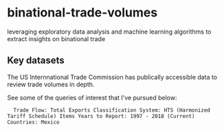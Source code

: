 # binational-trade-volumes
leveraging exploratory data analysis and machine learning algorithms to extract insights on binational trade 

## Key datasets
The US Internnational Trade Commission has publically accessible data to review trade volumes in depth. 

See some of the queries of interest that I've pursued below:

`   Trade Flow: Total Exports
    Classification System: HTS (Harmonized Tariff Schedule) Items
    Years to Report: 1997 - 2018 (Current)
    Countries: Mexico `
